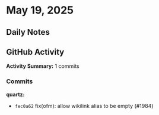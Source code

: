# May 19, 2025

## Daily Notes

## GitHub Activity

**Activity Summary:** 1 commits

### Commits


**quartz:**
- `fec0a62` fix(ofm): allow wikilink alias to be empty (#1984)
